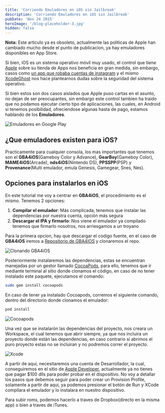 ```yaml
---
title: 'Corriendo Emuladores en iOS sin Jailbreak'
description: 'Corriendo Emuladores en iOS sin Jailbreak'
pubDate: 'Nov 24 2015'
heroImage: '/blog-placeholder-3.jpg'
hidden: false
---
```


**Nota:** Este articulo ya es obsoleto, actualmente las politicas de Apple han cambiado mucho desde el punto de publicacion, ya hay emuladores disponibles en App Store.

Si bien, iOS es un sistema operativo móvil muy usado, el control que tiene [Apple](http://www.apple.com) sobre su tienda de Apps nos beneficia en gran medida, sin embargo, casos como [un app que robaba cuentas de instagram](http://http://betanews.com/2015/11/11/instaagent-app-steals-usernames-and-passwords-from-instagram-users/) y el mismo [XcodeGhost](http://http://www.macrumors.com/2015/09/20/xcodeghost-chinese-malware-faq/) nos hace plantearnos dudas sobre la seguridad del sistema operativo.

Si bien estos son dos casos aislados que Apple puso cartas en el asunto, no dejan de ser preocupantes, sin embargo este control tambien ha traido que no podamos ejecutar cierto tipo de aplicaciones, las cuales, en Android si tenemos posibilidad, ofreciendose algunas hasta de pago, estamos hablando de los **Emuladores**.

![Emuladores en Google Play](/blog/emuladores.png)

## ¿Que emuladores existen para iOS?

Practicamente para cualquier consola, los mas importantes que tenemos son el **GBA4iOS**(Gameboy Color y Advance), **GearBoy**(Gameboy Color), **MAME4iOS**(Arcade), **nds4iOS**(Nintendo DS), **PPSSPP**(PSP) y **Provenance**(Multi emulador, emula Genesis, Gamegear, Snes, Nes).

## Opciones para instalarlos en iOS

En este tutorial me voy a centrar en **GBA4iOS**, el procedimiento es el mismo.
Tenemos 2 opciones:

1. **Compilar el emulador**: Más complicada, tenemos que instalar las dependencias por nuestra cuenta, opción más segura
2. **Descargar el IPA y firmarlo**: Nos viene el emulador ya compilado tenemos que firmarlo nosotros, nos arriesgamos a un troyano

Para la primera opcion, hay que descargar el codigo fuente, en el caso de **GBA4iOS** iremos a [Repositorio de GBA4IOS](https://bitbucket.org/rileytestut/gba4ios) y clonaremos el repo.

![Clonando GBA4iOS](/blog/cloning.png)

Posteriormente instalaremos las dependencias, estas se encuentran manejadas por un gestor llamado [CocoaPods](http://wwww.cocoapods.org), para ello, tenemos que ir mediante terminal al sitio donde clonamos el código, en caso de no tener instalado este paquete, ejecutamos el comando:

```bash
sudo gem install cocoapods
```

En caso de tener ya instalado Cocoapods, corremos el siguiente comando, dentro del directorio donde clonamos el emulador:

```bash
pod install
```

![Cocoapods](/blog/pods.png)

Una vez que se instalarón las dependencias del proyecto, nos creara un Workspace, el cual tenemos que abrir siempre, ya que nos incluira un proyecto donde están las dependencias, en caso contrario si abrimos el puro proyecto estas no se incluiran y no podremos correr el proyecto.

![Xcode](/blog/gbaiosxcode.png)

A partir de aqui, necesitaremos una cuenta de Desarrollador, la cual, conseguiremos en el sitio de [Apple Developer](http://developer.apple.com), actualmente ya no tienes que pagar $100 dlls para poder probar en el dispositivo.
No voy a detallar los pasos que debemos seguir para poder crear un Provision Profile, solamente a partir de aqui, ya podemos presionar el botón de Run y XCode compilara el emulador y lo instalara en nuestro dispositivo.

Para subir roms, podemos hacerlo a traves de Dropbox(directo en la misma app) o bien a traves de iTunes.
